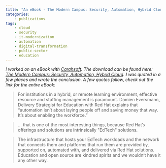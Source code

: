```yaml
---
title: "An eBook - The Modern Campus: Security, Automation, Hybrid Cloud"
categories:
    - publications
tags:
    - cloud
    - security
    - it-modernization
    - automation
    - digital-transformation
    - public-sector
    - education
---
```


*I worked on an eBook with [Carahsoft](https://www.carahsoft.com).  The download can be found here: [The Modern Campus: Security, Automation, Hybrid Cloud](https://www.carahsoft.com/redhat/modern-campus-security-automation-hybrid-cloud).  I was quoted in a few places and wrote the conclusion. A few quotes follow, check out the link for the entire eBook:*


> For institutions in a hybrid, or remote learning environment, effective resource and staffing management is paramount. Damien Eversmann, Delivery Strategist for Education with Red Hat explains that “automation isn’t about laying people off and saving money that way. It’s about enabling the workforce.”

> ... that is one of the most interesting things, because Red Hat’s offerings and solutions are intrinsically "EdTech" solutions.

> The infrastructure that hosts your EdTech workloads and the network that connects them and platforms that run them are provided by, supported on, automated with, and delivered via Red Hat solutions. Education and open source are kindred spirits and we wouldn’t have it any other way.

